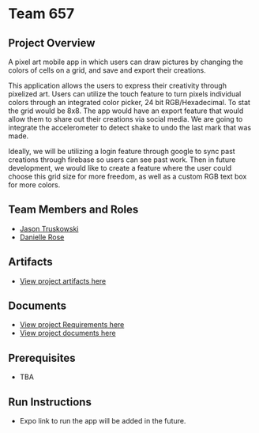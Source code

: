 # Team 657

## Project Overview

A pixel art mobile app in which users can draw pictures by changing the colors of cells on a grid, and save and export their creations.

This application allows the users to express their creativity through pixelized art. Users can utilize the touch feature to turn pixels individual colors through an integrated color picker, 24 bit RGB/Hexadecimal. To stat the grid would be 8x8. The app would have an export feature that would allow them to share out their creations via social media. We are going to integrate the accelerometer to detect shake to undo the last mark that was made.

Ideally, we will be utilizing a login feature through google to sync past creations through firebase so users can see past work. Then in future development, we would like to create a feature where the user could choose this grid size for more freedom, as well as a custom RGB text box for more colors.

## Team Members and Roles

* [Jason Truskowski](https://github.com/NessXToJason/CIS641-HW2-Truskowski 'Jason Truskowski')
* [Danielle Rose](https://github.com/roseda1318/CIS641-HW2-Rose.git 'Danielle Rose')

## Artifacts

* [View project artifacts here](https://github.com/NessXToJason/GVSU-CIS641-TEAM657/tree/master/artifacts)

## Documents

* [View project Requirements here](https://github.com/NessXToJason/GVSU-CIS641-TEAM657/blob/master/docs/software_requirements_specification.md)
* [View project documents here](https://github.com/NessXToJason/GVSU-CIS641-TEAM657/tree/master/docs)

## Prerequisites

* TBA

## Run Instructions

* Expo link to run the app will be added in the future.
